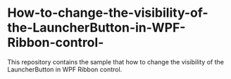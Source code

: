 # How-to-change-the-visibility-of-the-LauncherButton-in-WPF-Ribbon-control-
This repository contains the sample that how to change the visibility of the LauncherButton in WPF Ribbon control.

